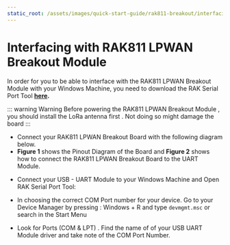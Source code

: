 ```yaml
---
static_root: /assets/images/quick-start-guide/rak811-breakout/interfacing-with-rak811-breakout
---
```


# Interfacing with RAK811 LPWAN Breakout Module

In order for you to be able to interface with the RAK811 LPWAN Breakout Module with your Windows Machine, you need to download the RAK Serial Port Tool **[here](https://downloads.rakwireless.com/en/LoRa/Tools/RAK_SERIAL_PORT_TOOL_V1.2.1.zip).**

::: warning Warning
Before powering the RAK811 LPWAN Breakout Module , you should install the LoRa antenna first . Not doing so might damage the board
:::

- Connect your RAK811 LPWAN Breakout Board with the following diagram below.
- **Figure 1** shows the Pinout Diagram of the Board and **Figure 2** shows how to connect the RAK811 LPWAN Breakout Board to the UART Module.

<rk-img
  :src="`${$frontmatter.static_root}/dno0imdy6gb8nfvyol5p.jpg`"
  width="85%"
  figure-number="1"
  caption="RAK811 LPWAN Breakout Module Pinout Diagram"
/>

<rk-img
  :src="`${$frontmatter.static_root}/a5vvi5oofgnq7mwpiavn.jpg`"
  width="100%"
  figure-number="2"
  caption="RAK811 to USB Uart Module Connection"
/>

- Connect your USB - UART Module to your Windows Machine and Open RAK Serial Port Tool:

<rk-img
  :src="`${$frontmatter.static_root}/ou15nrdveyhmrzo8byof.png`"
  width="100%"
  figure-number="3"
  caption="RAK Serial Port Tool"
/>

- In choosing the correct COM Port number for your device. Go to your Device Manager by pressing : Windows + R and type `devmgmt.msc` or search in the Start Menu

<rk-img
  :src="`${$frontmatter.static_root}/siqhrem8xxxnvhj7vttn.png`"
  width="100%"
  figure-number="4"
  caption="Device Manager"
/>

- Look for Ports (COM & LPT) . Find the name of of your USB UART Module driver and take note of the COM Port Number.

<rk-img
  :src="`${$frontmatter.static_root}/rib8pvikbtggt9xryvxp.png`"
  width="100%"
  figure-number="5"
  caption="Correct Port Number and Correct Baud rate"
/>
